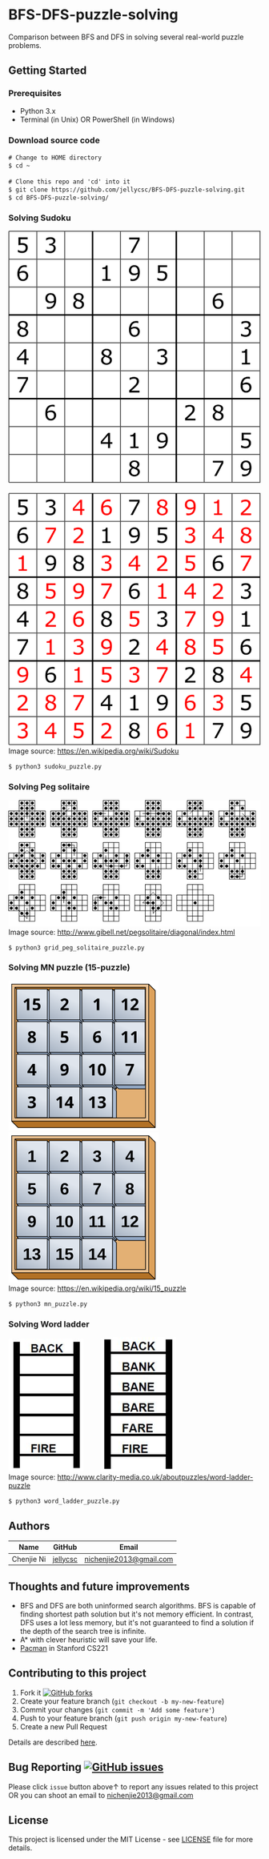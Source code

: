# BFS-DFS-puzzle-solving
Comparison between BFS and DFS in solving several real-world puzzle problems.

## Getting Started

### Prerequisites

* Python 3.x
* Terminal (in Unix) OR PowerShell (in Windows)

### Download source code
```
# Change to HOME directory
$ cd ~

# Clone this repo and 'cd' into it
$ git clone https://github.com/jellycsc/BFS-DFS-puzzle-solving.git
$ cd BFS-DFS-puzzle-solving/
```

### Solving Sudoku
![Sudoku](mdres/sudoku.svg)&nbsp;&nbsp;&nbsp;&nbsp;&nbsp;&nbsp;&nbsp;&nbsp;
![Sudoku solution](mdres/sudoku_sol.svg)  
Image source: https://en.wikipedia.org/wiki/Sudoku
```
$ python3 sudoku_puzzle.py
```

### Solving Peg solitaire
![Peg solitaire](mdres/peg_solitaire_puzzle.gif)  
Image source: http://www.gibell.net/pegsolitaire/diagonal/index.html
```
$ python3 grid_peg_solitaire_puzzle.py
```

### Solving MN puzzle (15-puzzle)
<img src="mdres/15-puzzle.svg" width="300"/> <img src="mdres/15-puzzle-sol.svg" width="300"/>  
Image source: https://en.wikipedia.org/wiki/15_puzzle
```
$ python3 mn_puzzle.py
```

### Solving Word ladder
![Word ladder](mdres/wordladder_question.jpg)&nbsp;&nbsp;&nbsp;&nbsp;&nbsp;&nbsp;&nbsp;&nbsp;
![Word ladder solution](mdres/wordladder_solution.jpg)  
Image source: http://www.clarity-media.co.uk/aboutpuzzles/word-ladder-puzzle
```
$ python3 word_ladder_puzzle.py
```

## Authors

| Name             | GitHub                                     | Email
| ---------------- | ------------------------------------------ | -------------------------
| Chenjie Ni       | [jellycsc](https://github.com/jellycsc)    | nichenjie2013@gmail.com

## Thoughts and future improvements

* BFS and DFS are both uninformed search algorithms. BFS is capable of finding shortest path solution but it's not memory efficient. In contrast, DFS uses a lot less memory, but it's not guaranteed to find a solution if the depth of the search tree is infinite.
* A* with clever heuristic will save your life.
* [Pacman](http://stanford.edu/~cpiech/cs221/homework/prog/pacman/pacman.html) in Stanford CS221

## Contributing to this project

1. Fork it [![GitHub forks](https://img.shields.io/github/forks/jellycsc/BFS-DFS-puzzle-solving.svg?style=social&label=Fork&maxAge=2592000)](https://github.com/jellycsc/BFS-DFS-puzzle-solving/fork)
2. Create your feature branch (`git checkout -b my-new-feature`)
3. Commit your changes (`git commit -m 'Add some feature'`)
4. Push to your feature branch (`git push origin my-new-feature`)
5. Create a new Pull Request

Details are described [here](https://git-scm.com/book/en/v2/GitHub-Contributing-to-a-Project).

## Bug Reporting [![GitHub issues](https://img.shields.io/github/issues/jellycsc/BFS-DFS-puzzle-solving.svg)](https://github.com/jellycsc/BFS-DFS-puzzle-solving/issues/)

Please click `issue` button above↑ to report any issues related to this project  
OR you can shoot an email to <nichenjie2013@gmail.com>

## License
This project is licensed under the MIT License - see [LICENSE](LICENSE) file for more details.
